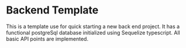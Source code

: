 # Backend Template
 
 This is a template use for quick starting a new back end project. It has a functional postgreSql database initialized using Sequelize typescript.
 All basic API points are implemented.
